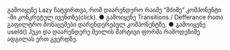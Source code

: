 გამოიყენე Lazy ჩატვირთვა, რომ დაარენდერო რაიმე “მძიმე” კომპონენტი <App/>-ში კონკრეტულ ივენთზე(click).
● გამოიყენე Transitions / Defferance რათა გაფილტრო მონაცემები დარენდერებულ კომპონენტზე.
● გამოიყენე useId() ჰუკი და დაარენდერე მეილის მარტივი ფორმა რამოდენიმე ადგილას ერთ გვერდზე.